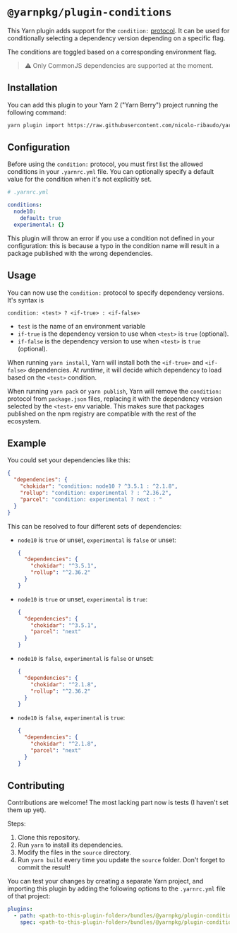 # `@yarnpkg/plugin-conditions`

This Yarn plugin adds support for the `condition:` [protocol](https://yarnpkg.com/features/protocols). It can be used for conditionally selecting a dependency version depending on a specific flag.

The conditions are toggled based on a corresponding environment flag.

> ⚠️ Only CommonJS dependencies are supported at the moment.

## Installation

You can add this plugin to your Yarn 2 ("Yarn Berry") project running the following command:

```bash
yarn plugin import https://raw.githubusercontent.com/nicolo-ribaudo/yarn-plugin-conditions/main/bundles/%40yarnpkg/plugin-conditions.js
```

## Configuration

Before using the `condition:` protocol, you must first list the allowed conditions in your `.yarnrc.yml` file. You can optionally specify a default value for the condition when it's not explicitly set.

```yaml
# .yarnrc.yml

conditions:
  node10:
    default: true
  experimental: {}
```

This plugin will throw an error if you use a condition not defined in your configuration: this is because a typo in the condition name will result in a package published with the wrong dependencies.

## Usage

You can now use the `condition:` protocol to specify dependency versions. It's syntax is

```
condition: <test> ? <if-true> : <if-false>
```

- `test` is the name of an environment variable
- `if-true` is the dependency version to use when `<test>` is `true` (optional).
- `if-false` is the dependency version to use when `<test>` is `true` (optional).

When running `yarn install`, Yarn will install both the `<if-true>` and `<if-false>` dependencies. At _runtime_, it will decide which dependency to load based on the `<test>` condition.

When running `yarn pack` or `yarn publish`, Yarn will remove the `condition:` protocol from `package.json` files, replacing it with the dependency version selected by the `<test>` env variable. This makes sure that packages published on the npm registry are compatible with the rest of the ecosystem.

## Example

You could set your dependencies like this:

```json
{
  "dependencies": {
    "chokidar": "condition: node10 ? ^3.5.1 : ^2.1.8",
    "rollup": "condition: experimental ? : ^2.36.2",
    "parcel": "condition: experimental ? next : "
  }
}
```

This can be resolved to four different sets of dependencies:

- `node10` is `true` or unset, `experimental` is `false` or unset:

  ```json
  {
    "dependencies": {
      "chokidar": "^3.5.1",
      "rollup": "^2.36.2"
    }
  }
  ```

- `node10` is `true` or unset, `experimental` is `true`:

  ```json
  {
    "dependencies": {
      "chokidar": "^3.5.1",
      "parcel": "next"
    }
  }
  ```

- `node10` is `false`, `experimental` is `false` or unset:

  ```json
  {
    "dependencies": {
      "chokidar": "^2.1.8",
      "rollup": "^2.36.2"
    }
  }
  ```

- `node10` is `false`, `experimental` is `true`:

  ```json
  {
    "dependencies": {
      "chokidar": "^2.1.8",
      "parcel": "next"
    }
  }
  ```

## Contributing

Contributions are welcome! The most lacking part now is tests (I haven't set them up yet).

Steps:

1. Clone this repository.
2. Run `yarn` to install its dependencies.
3. Modify the files in the `source` directory.
4. Run `yarn build` every time you update the `source` folder. Don't forget to commit the result!

You can test your changes by creating a separate Yarn project, and importing this plugin by adding the following options to the `.yarnrc.yml` file of that project:

```yaml
plugins:
  - path: <path-to-this-plugin-folder>/bundles/@yarnpkg/plugin-conditions.js
    spec: <path-to-this-plugin-folder>/bundles/@yarnpkg/plugin-conditions.js
```
